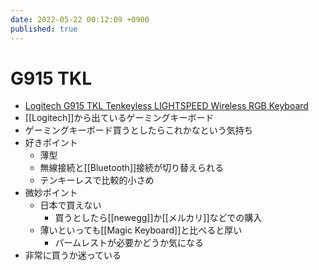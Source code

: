 ```yaml
---
date: 2022-05-22 00:12:09 +0900
published: true
---
```


# G915 TKL

- [Logitech G915 TKL Tenkeyless LIGHTSPEED Wireless RGB Keyboard](https://www.logitechg.com/en-us/products/gaming-keyboards/g915-tkl-wireless.html)
- [[Logitech]]から出ているゲーミングキーボード
- ゲーミングキーボード買うとしたらこれかなという気持ち
- 好きポイント
  - 薄型
  - 無線接続と[[Bluetooth]]接続が切り替えられる
  - テンキーレスで比較的小さめ
- 微妙ポイント
  - 日本で買えない
    - 買うとしたら[[newegg]]か[[メルカリ]]などでの購入
  - 薄いといっても[[Magic Keyboard]]と比べると厚い
    - パームレストが必要かどうか気になる
- 非常に買うか迷っている
